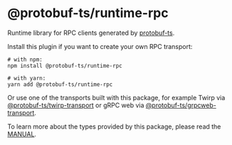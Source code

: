 @protobuf-ts/runtime-rpc
========================

Runtime library for RPC clients generated by [protobuf-ts](https://github.com/timostamm/protobuf-ts/).

Install this plugin if you want to create your own RPC transport: 
            
```shell script
# with npm:
npm install @protobuf-ts/runtime-rpc

# with yarn:
yarn add @protobuf-ts/runtime-rpc
```             

Or use one of the transports built with this package, for example Twirp via 
[@protobuf-ts/twirp-transport](https://www.npmjs.com/package/@protobuf-ts/twirp-transport) 
or gRPC web via [@protobuf-ts/grpcweb-transport](https://www.npmjs.com/package/@protobuf-ts/grpcweb-transport).
                                                             
To learn more about the types provided by this package, please read the 
[MANUAL](https://github.com/timostamm/protobuf-ts/blob/master/MANUAL.md#rpc-support).  
